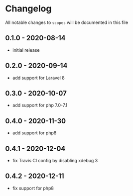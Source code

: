 # Changelog

All notable changes to `scopes` will be documented in this file

## 0.1.0 - 2020-08-14
- initial release


## 0.2.0 - 2020-09-14
- add support for Laravel 8


## 0.3.0 - 2020-10-07
- add support for php 7.0-7.1


## 0.4.0 - 2020-11-30
- add support for php8


## 0.4.1 - 2020-12-04
- fix Travis CI config by disabling xdebug 3


## 0.4.2 - 2020-12-11
- fix support for php8
